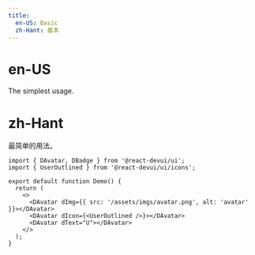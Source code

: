 ```yaml
---
title:
  en-US: Basic
  zh-Hant: 基本
---
```


# en-US

The simplest usage.

# zh-Hant

最简单的用法。

```tsx
import { DAvatar, DBadge } from '@react-devui/ui';
import { UserOutlined } from '@react-devui/ui/icons';

export default function Demo() {
  return (
    <>
      <DAvatar dImg={{ src: '/assets/imgs/avatar.png', alt: 'avatar' }}></DAvatar>
      <DAvatar dIcon={<UserOutlined />}></DAvatar>
      <DAvatar dText="U"></DAvatar>
    </>
  );
}
```
